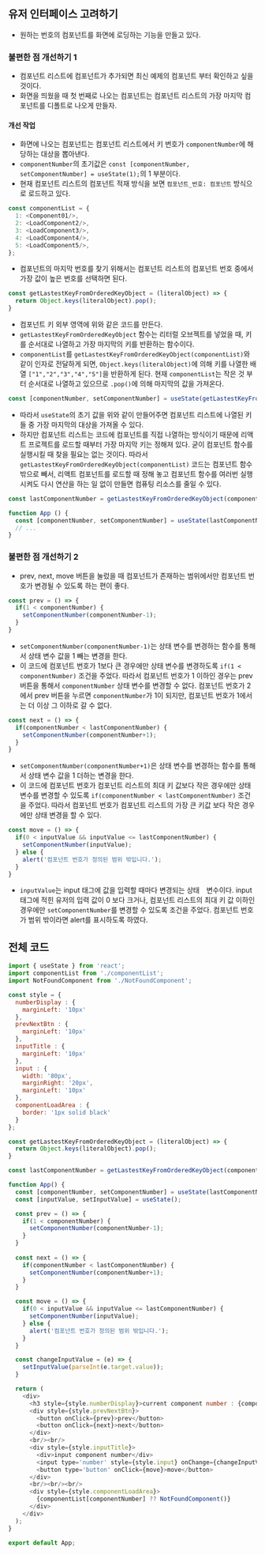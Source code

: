 ## 유저 인터페이스 고려하기
- 원하는 번호의 컴포넌트를 화면에 로딩하는 기능을 만들고 있다.

### 불편한 점 개선하기 1
- 컴포넌트 리스트에 컴포넌트가 추가되면 최신 예제의 컴포넌트 부터 확인하고 싶을 것이다.
- 화면을 띄웠을 때 첫 번째로 나오는 컴포넌트는 컴포넌트 리스트의 가장 마지막 컴포넌트를 디폴트로 나오게 만들자.

#### 개선 작업
- 화면에 나오는 컴포넌트는 컴포넌트 리스트에서 키 번호가 `componentNumber`에 해당하는 대상을 뽑아낸다.
- `componentNumber`의 초기값은 `const [componentNumber, setComponentNumber] = useState(1);`의 1 부분이다.
- 현재 컴포넌트 리스트의 컴포넌트 적재 방식을 보면 `컴포넌트_번호: 컴포넌트` 방식으로 로드하고 있다.
```js
const componentList = {
  1: <Component01/>,
  2: <LoadComponent2/>,
  3: <LoadComponent3/>,
  4: <LoadComponent4/>,
  5: <LoadComponent5/>,
};
```
- 컴포넌트의 마지막 번호를 찾기 위해서는 컴포넌트 리스트의 컴포넌트 번호 중에서 가장 값이 높은 번호를 선택하면 된다.
```js
const getLastestKeyFromOrderedKeyObject = (literalObject) => {
  return Object.keys(literalObject).pop();
}
```
- 컴포넌트 키 외부 영역에 위와 같은 코드를 만든다.
- `getLastestKeyFromOrderedKeyObject` 함수는 리터럴 오브젝트를 넣었을 때, 키를 순서대로 나열하고 가장 마지막의 키를 반환하는 함수이다.
- `componentList`를 `getLastestKeyFromOrderedKeyObject(componentList)`와 같이 인자로 전달하게 되면, `Object.keys(literalObject)`에 의해 키를 나열한 배열 `["1","2","3","4","5"]`을 반환하게 된다. 현재 `componentList`는 작은 것 부터 순서대로 나열하고 있으므로 `.pop()`에 의해 마지막의 값을 가져온다.
```js
const [componentNumber, setComponentNumber] = useState(getLastestKeyFromOrderedKeyObject(componentList));
```
- 따라서 `useState`의 초기 값을 위와 같이 만들어주면 컴포넌트 리스트에 나열된 키들 중 가장 마지막의 대상을 가져올 수 있다.
- 하지만 컴포넌트 리스트는 코드에 컴포넌트를 직접 나열하는 방식이기 때문에 리액트 프로젝트를 로드할 때부터 가장 마지막 키는 정해져 있다. 굳이 컴포넌트 함수를 실행시킬 때 찾을 필요는 없는 것이다. 따라서 `getLastestKeyFromOrderedKeyObject(componentList)` 코드는 컴포넌트 함수 밖으로 빼서, 리액트 컴포넌트를 로드할 때 정해 놓고 컴포넌트 함수를 여러번 실행 시켜도 다시 연산을 하는 일 없이 만들면 컴퓨팅 리소스를 줄일 수 있다.
```js
const lastComponentNumber = getLastestKeyFromOrderedKeyObject(componentList);

function App () {
  const [componentNumber, setComponentNumber] = useState(lastComponentNumber);
  // ...
}
```

### 불편한 점 개선하기 2
- prev, next, move 버튼을 눌렀을 때 컴포넌트가 존재하는 범위에서만 컴포넌트 번호가 변경될 수 있도록 하는 편이 좋다.
```js
const prev = () => {
  if(1 < componentNumber) {
    setComponentNumber(componentNumber-1);
  }
}
```
- `setComponentNumber(componentNumber-1)`는 상태 변수를 변경하는 함수를 통해서 상태 변수 값을 1 빼는 변경을 한다.
- 이 코드에 컴포넌트 번호가 1보다 큰 경우에만 상태 변수를 변경하도록 `if(1 < componentNumber)` 조건을 주었다. 따라서 컴포넌트 번호가 1 이하인 경우는 prev 버튼을 통해서 `componentNumber` 상태 변수를 변경할 수 없다. 컴포넌트 번호가 2에서 prev 버튼을 누르면 `componentNumber`가 1이 되지만, 컴포넌트 번호가 1에서는 더 이상 그 이하로 갈 수 없다.

```js
const next = () => {
  if(componentNumber < lastComponentNumber) {
    setComponentNumber(componentNumber+1);
  }
}
```
- `setComponentNumber(componentNumber+1)`은 상태 변수를 변경하는 함수를 통해서 상태 변수 값을 1 더하는 변경을 한다.
- 이 코드에 컴포넌트 번호가 컴포넌트 리스트의 최대 키 값보다 작은 경우에만 상태 변수를 변경할 수 있도록 `if(componentNumber < lastComponentNumber)` 조건을 주었다. 따라서 컴포넌트 번호가 컴포넌트 리스트의 가장 큰 키값 보다 작은 경우에만 상태 변경을 할 수 있다.

```js
const move = () => {
  if(0 < inputValue && inputValue <= lastComponentNumber) {
    setComponentNumber(inputValue);
  } else {
    alert('컴포넌트 번호가 정의된 범위 밖입니다.');
  }
}
```
- `inputValue`는 input 태그에 값을 입력할 때마다 변경되는 상태　변수이다. input 태그에 적힌 유저의 입력 값이 0 보다 크거나, 컴포넌트 리스트의 최대 키 값 이하인 경우에만 `setComponentNumber`를 변경할 수 있도록 조건을 주었다. 컴포넌트 번호가 범위 밖이라면 alert를 표시하도록 하였다.

## 전체 코드
```js
import { useState } from 'react';
import componentList from './componentList';
import NotFoundComponent from './NotFoundComponent';

const style = {
  numberDisplay : {
    marginLeft: '10px'
  },
  prevNextBtn : {
    marginLeft: '10px'
  },
  inputTitle : {
    marginLeft: '10px'
  },
  input : {
    width: '80px',
    marginRight: '20px',
    marginLeft: '10px'
  },
  componentLoadArea : {
    border: '1px solid black'
  }
};

const getLastestKeyFromOrderedKeyObject = (literalObject) => {
  return Object.keys(literalObject).pop();
}

const lastComponentNumber = getLastestKeyFromOrderedKeyObject(componentList);

function App() {
  const [componentNumber, setComponentNumber] = useState(lastComponentNumber);
  const [inputValue, setInputValue] = useState();

  const prev = () => {
    if(1 < componentNumber) {
      setComponentNumber(componentNumber-1);
    }
  }
  
  const next = () => {
    if(componentNumber < lastComponentNumber) {
      setComponentNumber(componentNumber+1);
    }
  }

  const move = () => {
    if(0 < inputValue && inputValue <= lastComponentNumber) {
      setComponentNumber(inputValue);
    } else {
      alert('컴포넌트 번호가 정의된 범위 밖입니다.');
    }
  }

  const changeInputValue = (e) => {
    setInputValue(parseInt(e.target.value));
  }

  return (
    <div>
      <h3 style={style.numberDisplay}>current component number : {componentNumber}</h3>
      <div style={style.prevNextBtn}>
        <button onClick={prev}>prev</button>
        <button onClick={next}>next</button>
      </div>
      <br/><br/>
      <div style={style.inputTitle}>
        <div>input component number</div>
        <input type='number' style={style.input} onChange={changeInputValue}></input>
        <button type='button' onClick={move}>move</button>
      </div>
      <br/><br/><br/>
      <div style={style.componentLoadArea}>
        {componentList[componentNumber] ?? NotFoundComponent()}
      </div>
    </div>
  );
}

export default App;
```


